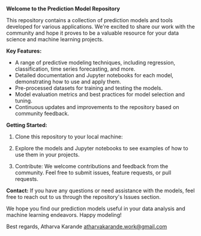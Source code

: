 **Welcome to the Prediction Model Repository**

This repository contains a collection of prediction models and tools developed for various applications. We're excited to share our work with the community and hope it proves to be a valuable resource for your data science and machine learning projects.

**Key Features:**
- A range of predictive modeling techniques, including regression, classification, time series forecasting, and more.
- Detailed documentation and Jupyter notebooks for each model, demonstrating how to use and apply them.
- Pre-processed datasets for training and testing the models.
- Model evaluation metrics and best practices for model selection and tuning.
- Continuous updates and improvements to the repository based on community feedback.

**Getting Started:**
1. Clone this repository to your local machine:

2. Explore the models and Jupyter notebooks to see examples of how to use them in your projects.

3. Contribute: We welcome contributions and feedback from the community. Feel free to submit issues, feature requests, or pull requests.

**Contact:**
If you have any questions or need assistance with the models, feel free to reach out to us through the repository's Issues section.

We hope you find our prediction models useful in your data analysis and machine learning endeavors. Happy modeling!

Best regards,
Atharva Karande
atharvakarande.work@gmail.com
